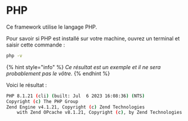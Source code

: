 # PHP

Ce framework utilise le langage PHP.&#x20;

Pour savoir si PHP est installé sur votre machine, ouvrez un terminal et saisir cette commande :&#x20;

```bash
php -v
```

{% hint style="info" %}
_Ce résultat est un exemple et il ne sera probablement pas le vôtre._
{% endhint %}

Voici le résultat :

```bash
PHP 8.1.21 (cli) (built: Jul  6 2023 16:08:36) (NTS)
Copyright (c) The PHP Group
Zend Engine v4.1.21, Copyright (c) Zend Technologies
    with Zend OPcache v8.1.21, Copyright (c), by Zend Technologies
```

